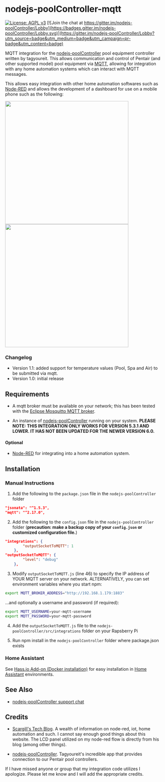 # nodejs-poolController-mqtt

[![License: AGPL v3](https://img.shields.io/badge/License-AGPL%20v3-blue.svg)](https://www.gnu.org/licenses/agpl-3.0)
[![Join the chat at https://gitter.im/nodejs-poolController/Lobby](https://badges.gitter.im/nodejs-poolController/Lobby.svg)](https://gitter.im/nodejs-poolController/Lobby?utm_source=badge&utm_medium=badge&utm_campaign=pr-badge&utm_content=badge) 

MQTT integration for the [nodejs-poolController](https://github.com/tagyoureit/nodejs-poolController) pool equipment controller written by tagyoureit. This allows communication and control of Pentair (and other supported model) pool equipment via [MQTT](http://mqtt.org), allowing for integration with any home automation systems which can interact with MQTT messages.

This allows easy integration with other home automation softwares such as [Node-RED](https://nodered.org) and allows the development of a dashboard for use on a mobile phone such as the following:

<img src="https://github.com/crsherman/nodejs-poolController-mqtt/blob/master/images/IMG_0600.PNG" height="400"> 
<img src="https://github.com/crsherman/nodejs-poolController-mqtt/blob/master/images/IMG_0601.PNG" height="400"> 

### Changelog

* Version 1.1: added support for temperature values (Pool, Spa and Air) to be submitted via mqtt.
* Version 1.0: initial release

## Requirements

* A mqtt broker must be available on your network; this has been tested with the [Eclipse Mosquitto MQTT broker](https://mosquitto.org).

* An instance of [nodejs-poolController](https://github.com/tagyoureit/nodejs-poolController) running on your system. **PLEASE NOTE: THIS INTEGRATION ONLY WORKS FOR VERSION 5.3.1 AND LOWER.  IT HAS NOT BEEN UPDATED FOR THE NEWER VERSION 6.0.**

#### Optional

* [Node-RED](https://nodered.org/) for integrating into a home automation system.

## Installation

### Manual Instructions

1. Add the following to the `package.json` file in the `nodejs-poolController` folder 

```json
"jsonata": "^1.5.3",
"mqtt": "^2.17.0",
```

2. Add the following to the `config.json` file in the `nodejs-poolController` folder (**precaution: make a backup copy of your `config.json` or customized configuration file.**)

```json
"integrations": {
        "outputSocketToMQTT": 1
    },
"outputSocketToMQTT": {
        "level": "debug"
    },
``` 

3. Modify `outputSocketToMQTT.js` (line 46) to specify the IP address of YOUR MQTT server on your network. ALTERNATIVELY, you can set environment variables where you start npm:

```bash
export MQTT_BROKER_ADDRESS="http://192.168.1.179:1883"
```

...and optionally a username and password (if required):

```bash
export MQTT_USERNAME=your-mqtt-username
export MQTT_PASSWORD=your-mqtt-password
```

4. Add the `outputSocketToMQTT.js` file to the `nodejs-poolController/src/integrations` folder on your Rapsberry Pi

5. Run npm install in the `nodejs-poolController` folder where package.json exists


### Home Assistant

See [Hass.io Add-on (Docker installation)](https://github.com/rsnodgrass/hassio-addons/tree/master/rs485-pool-controller) for easy installation in [Home Assistant](https://home-assistant.io/) environments.

## See Also

* [nodejs-poolController support chat](https://gitter.im/nodejs-poolController/Lobby?utm_source=badge&utm_medium=badge&utm_campaign=pr-badge&utm_content=badge)

## Credits

* [Scargill's Tech Blog](https://tech.scargill.net).  A wealth of information on node-red, iot, home automation and such.  I cannot say enough good things about this website.  The LCD panel utilized on my node-red flow is directly from his blog (among other things).

* [nodejs-poolController](https://github.com/tagyoureit/nodejs-poolController).  Tagyoureit's incredible app that provides connection to our Pentair pool controllers.

If I have missed anyone or group that my integration code utilizes I apologize.  Please let me know and I will add the appropriate credits.  
